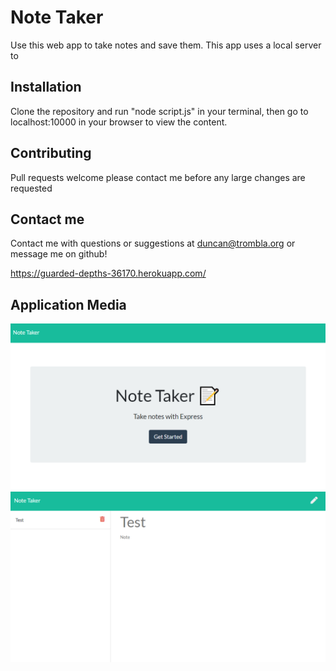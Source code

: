 # Note Taker
Use this web app to take notes and save them. 
This app uses a local server to 

## Installation

Clone the repository and run "node script.js" in your terminal, then go to localhost:10000 in your browser to view the content.

## Contributing
Pull requests welcome please contact me before any large changes are requested


## Contact me
Contact me with questions or suggestions at duncan@trombla.org or message me on github!

https://guarded-depths-36170.herokuapp.com/
## Application Media
![image](https://github.com/DTrombla/images/blob/main/noteHome.PNG)
![image](https://github.com/DTrombla/images/blob/main/Notes.PNG)
